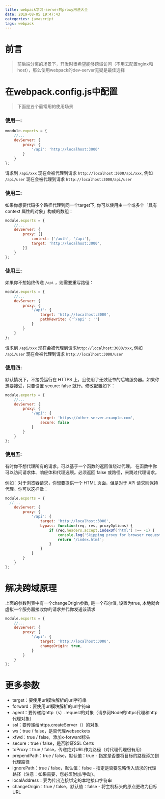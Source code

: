 ```yaml
---
title: webpack学习-server的proxy用法大全
date: 2019-08-05 19:47:43
categories: javascript
tags: webpack
---
```


# 前言
> 前后端分离的场景下，开发时很希望能够跨域访问（不用去配置nginx和host），那么使用webpack的dev-server无疑是最佳选择

# 在webpack.config.js中配置
> 下面是五个最常用的使用场景

### 使用一:
```javascript
mmodule.exports = {
    //...
    devServer: {
        proxy: {
            '/api': 'http://localhost:3000'
        }
    }
};
```
请求到 `/api/xxx` 现在会被代理到请求 `http://localhost:3000/api/xxx`, 例如 `/api/user` 现在会被代理到请求 `http://localhost:3000/api/user`

### 使用二:
如果你想要代码多个路径代理到同一个target下, 你可以使用由一个或多个「具有 context 属性的对象」构成的数组：
```javascript
module.exports = {
    //...
    devServer: {
        proxy: [{
            context: ['/auth', '/api'],
            target: 'http://localhost:3000',
        }]
    }
};

```

### 使用三:
如果你不想始终传递 `/api` ，则需要重写路径：
```javascript
module.exports = {
    //...
    devServer: {
        proxy: {
            '/api': {
                target: 'http://localhost:3000',
                pathRewrite: {'^/api' : ''}
            }
        }
    }
};
```
请求到 `/api/xxx` 现在会被代理到请求`http://localhost:3000/xxx`, 例如 `/api/user` 现在会被代理到请求 `http://localhost:3000/user`

### 使用四:
默认情况下，不接受运行在 HTTPS 上，且使用了无效证书的后端服务器。如果你想要接受，只要设置 secure: false 就行。修改配置如下：
```javascript
module.exports = {
    //...
    devServer: {
        proxy: {
            '/api': {
                target: 'https://other-server.example.com',
                secure: false
            }
        }
    }
};
```

### 使用五:
有时你不想代理所有的请求。可以基于一个函数的返回值绕过代理。
在函数中你可以访问请求体、响应体和代理选项。必须返回 false 或路径，来跳过代理请求。

例如：对于浏览器请求，你想要提供一个 HTML 页面，但是对于 API 请求则保持代理。你可以这样做：
```javascript
module.exports = {
  //...
    devServer: {
        proxy: {
            '/api': {
                target: 'http://localhost:3000',
                bypass: function(req, res, proxyOptions) {
                    if (req.headers.accept.indexOf('html') !== -1) {
                        console.log('Skipping proxy for browser request.');
                        return '/index.html';
                    }
                }
            }
        }
    }   
};
```

# 解决跨域原理
上面的参数列表中有一个changeOrigin参数, 是一个布尔值, 设置为true, 本地就会虚拟一个服务器接收你的请求并代你发送该请求
```javascript
module.exports = {
    //...
    devServer: {
        proxy: {
            '/api': {
                target: 'http://localhost:3000',
                changeOrigin: true,
            }
        }
    }
};
```

# 更多参数
- target：要使用url模块解析的url字符串
- forward：要使用url模块解析的url字符串
- agent：要传递给http（s）.request的对象（请参阅Node的https代理和http代理对象）
- ssl：要传递给https.createServer（）的对象
- ws：true / false，是否代理websockets
- xfwd：true / false，添加x-forward标头
- secure：true / false，是否验证SSL Certs
- toProxy：true / false，传递绝对URL作为路径（对代理代理很有用）
- prependPath：true / false，默认值：true - 指定是否要将目标的路径添加到代理路径
- ignorePath：true / false，默认值：false - 指定是否要忽略传入请求的代理路径（注意：如果需要，您必须附加/手动）。
- localAddress：要为传出连接绑定的本地接口字符串
- changeOrigin：true / false，默认值：false - 将主机标头的原点更改为目标URL
